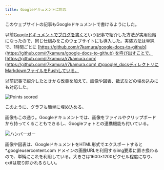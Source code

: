 ```yaml
---
title: Googleドキュメントに対応
---
```

このウェブサイトの記事もGoogleドキュメントで書けるようにした。

以前[Googleドキュメントでブログを書く](https://r7kamura.com/articles/2022-04-30-google-docs-for-blogging)という記事で紹介した方法が実用段階になったので、同じ仕組みをこのウェブサイトにも導入した。実装方法は単純で、1時間ごとに [https://github.com/r7kamura/google-docs-to-github](https://github.com/r7kamura/google-docs-to-github) を呼び出すことで、 [https://github.com/r7kamura/r7kamura.com](https://github.com/r7kamura/r7kamura.com) のgoogle\_docsディレクトリにMarkdownファイルをPushしている。

以前記事で紹介したときから改善を加えて、画像や図表、数式などの埋め込みにも対応した。

![](https://lh3.googleusercontent.com/docs/ADP-6oFB2X_1u5GZlPagCX1LiZfbZRpczsMPt3tKq1SjitC3gxskk62IiRf0YF40_H5J04eW4yx1wKjrVj5IiMODdplzvn53YDtTVs_sYHxurNzKWf0F9iCdJda5w0XhHFeyR_UhPMEP8CrOeIBv0vSj8JDTCjs4qUF7u_h3Eb8MGJkmrVTf_ku7dgYOfxZS-7HqHcfH1x6Q-g1vojm5YsfsDmOjBuBGaeeD63SVhc24k1a1eUTf7yp3Iiy0s9Ehko9iZljdDxEuw-j8GmuVc0tjV1u8K75IfquyZaQbKxDdS78zdKvWoUVv8wlxn_nnuvve1HyiQcCjEJ5zzc2IndLYHtFQb-P0OK9-otqBQpSsNEuC8RHU58Ys-euh0tWQSBPCwoFMO0gTIhw7gBjxY45tT4wmoQw5tEGkcygmurd_94-SA7KPKsCfQtRAh_kBtmXqWVgtlFssqLEWdind_Aq-KcF4E5KTgbkscb4i1wCf-XJ-JW96rY9ZAPZsAjpMLU69TyqQQV6KKHkEMhYXJSUZD5sELue4IBU0Pkg_RuH3AzDvuBCc2OHei3uuB5VJpw4ysAVhFak9Pskqor7fotjWB2aejRDtbByBCbzM4VNWgG6Kn5yQfRSwhAHDSb-VCJBwOsuEInKSmjZ-gNzvWi12RGqyyFTucr9vQAGQDHHCNrGf0qVpJo_xCpXQZzn_CM9dhZ4lL3irRJNUGt0uOm8YoPssUE2WyYN107Q3KBR1Qo0mrmSa4YiDSC90lchnyHnomG723lgWVKqIu_h0gX7VM1OOQ72z67Ugoqbd6GKvhmqChlfYa5mrbySDxNsZVyt5NFlP47-rNh61V6ewO3fFF9uAwQOwjoe7vg0xbrt_9ZEMhCLa9pbUYo9oOVlijryAeQzE8Yi1PKSxDCOHornD3PfCP9EgQkPDFwdMyekJpTmFZ5JE-N9iA4iUrSYbeyTem386yps2hQ5W7CeqkHuBX0aO68bUd33c9aQCGOG7AUZlNG2JzUwi5qSeRXrBYjlqD8EjcSkrzB3XkTFh6q8qZ5zTQbf_MfwbCiTezojwMUdQPc4OZIC5C2CWl0Nv4LuaUBxo-kCv5ICyTjdjDNTRBrIVoy-mBSL5Oqr1O_NA-tnIXD_L8iIdqzj6rW5s8Hs3NFUUMjgF-81mQ_z8DpvfIKR9g2Vu6CchNsd3MVL9h-839vLzGe5xmodOXn2Ovlo7TAWtAlnYkeNHPocDOxgJNEatVN-946J9_6KNPY9DhLXzSIXg "Points scored")

このように、グラフも簡単に埋め込める。

画像もこの通り。Googleドキュメントでは、画像をファイルやクリップボードから持ってくることもできるし、Googleフォトとの連携機能も付いている。

![](https://lh3.googleusercontent.com/docs/ADP-6oFV1fuxh45-CupE1Xd2YLl5xr4cootjiNx3jGqQHkOsYWzJNYv0kuZytNnnmggLX3mkMZTMc9Ub5hliFh3ccKgsaHyGqiDCU9Cb-NjstwN5PDaypM1LxASSGvDejhZQV2bk8g99k41moprS-cYcwlOgAdzjkn-hCa87CvIqiemEb6kufHyIN93H-cTS54rACO5Lmv2W7NmIZr1UZZLacU7oVXDn1KwSr1aja3ubXws8f7xTKj3HMnJX0KE35SRjgiwqefGe3u4wDVlzi0h7hyNezrs6aUH9AwlOnMfrhMcMWe50GgRvZyDPOfwKHOEF3bOGCkwUjMl8TxLUhVe54hs8mtcEaA8ibp5-IuXHIIijX1KF8lONkSOUXsyIk6tiM_m5BADL30JNOdFuKC1symQc2a4vVBPn8rsXK-mMf_PS7rHb2-cx2TurIBOeqf7dDfpeKdGMpH6simclIlvZxLwtmkky77NiYtKb1VNj0vQWP_uBnlYo3RSGc-DhQNsMMuxANCsiiJFkfHQx8PsNF1H4_qRFtgreQrx4P5bsKY8NTUcsWrVHGnBD_T_5gHuVqpPeg3sYS1K26F8DlQgq4wILiQnVTVtHgRcPqLDOMrcBCXJJ4qUJBkRM2yYxniWCcSFQdV2wA579zOpAm7N29DiTFMY4dWAYdtkEF-62aDnsGYBrDRcWZ1XGBBb8n1VXwnpA1j7J5sGg8hZWkYh71QogHGaPIF8F8NaFdAlBH5JipXVAZ_qbR4RlJXVNIo86pi1w6fpP9FhPUMMulUkbP1qI5k8Gppz_M7fatY5LPFzQ0nWLJdKxz6dx6_9q7uTIdoOsoqSzi1QIzXVU4jjtk4o4AMde6ztNSzpEfdNxtQ52znPKbUd9yfzTehpvy3PfPp9SVj3RNGxHa33xzfE6BNEJfjqXg3VnIdSjROG6K2lnSkKiiHgOt3OMTVLFxLF4v5DH2KKS1nYRV8V9aQEAEVxxDCGDr0mY6_5GFMzkIZlaux-4u6-2ZrSbwuHv3JTP2eQeyKXoq6maR7xy9GvCuk-WxVSkcVxaSaB-Ow-iwcWN1xMVD7IvMWIaKHhasKZosrlMOojdCyVGraI_lwb1gLN_AJurYOrIduSdaNjw3CaYVN7drR8EuRxxEwKY0jBhdZwssKmJSzlPggASqehqoLDgN1040WUt9gEfI2VkHm10C6CiC32aEb-cPvL2xc9qrTCHl7YXWY-j7Fwq8mCoYl6QvKVbgU9xnObnNx1VFsDpHNJx "ハンバーガー")

画像や図表は、GoogleドキュメントをHTML形式でエクスポートすると \*.googleusercontent.com ドメインの画像URLを利用するimg要素に置き換わるので、単純にこれを利用している。大きさは1600×1200ピクセル程度になり、exifは取り除かれるらしい。
